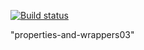 [![Build status](https://ci.appveyor.com/api/projects/status/rc4ywsjetwqohjeb?svg=true)](https://ci.appveyor.com/project/anikolaevski/properties-and-wrappers03)

"properties-and-wrappers03" 
